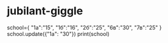 # jubilant-giggle
school={
    "1а":"15",
    "1б":"16",
    "2б":"25",
    "6в":"30",
    "7в":"25"
}
school.update({"1а": "30"})
print(school)
